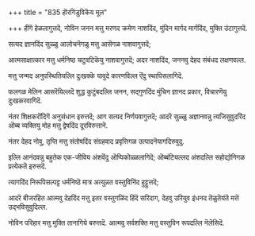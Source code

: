 +++
title = "835 हॊरगिडुविकॆय मूल"

+++
हीगॆ हेळलागुत्तदॆ, नोविन जनन मत्तु मरणद क्रमेण नाशदिंद, मुंदिन मार्गद मार्गदिंद, मुक्ति उंटागुत्तदॆ.

सत्यद ज्ञानदिंद सुळ्ळु आलोचनॆगळु मत्तु आसॆगळ नाशवागुत्तदॆ;

आत्मसाक्षात्कार मत्तु धर्मनिष्ठ चटुवटिकॆयु नाशवागुत्तदॆ; अदर नाशदिंद, जननवु देहद संबंधद लक्षणवल्ल.

मत्तु जन्मद अनुपस्थितियल्लि दुःखक्कॆ यावुदे कारणविल्ल ऎंदु स्थापिसलागिदॆ.

फलगळ मेलिन आसरॆयिल्लदॆ शुद्ध कुटुंबदल्लि जनन, सद्गुणदिंद मुंचिन ज्ञानद प्रकार, विचारणॆयु दुःखकरवागिदॆ.

नंतर शिक्षकरॊंदिगॆ अनुसंधान इरुत्तदॆ; आग सत्यद निर्णयवागुत्तदॆ; आदरॆ सुळ्ळु अज्ञानवन्नु त्यजिसुवुदरिंद ऒब्ब व्यक्तियु मोह मत्तु द्वेषदिंद दूरविरुत्तानॆ.

नंतर देहद नोवु, तृप्ति मत्तु संतोषदिंद संग्रहवाद प्रवृत्तिगळ उत्पादनॆयागदिरुवुदु.

इल्लि आनंदवन्नु बहुतेक एक-जीविय अंशवॆंदु ऒप्पिकॊळ्ळलागिदॆ; ऒब्बंटियल्लद अंशदल्लि सहोद्योगिगळ प्रत्येकतॆ इरुत्तदॆ.

त्यागदिंद निरूपिसल्पट्ट धर्मनिष्ठॆ मात्र अत्युन्नत वस्तुविनिंद हुट्टुत्तदॆ;

आदरॆ बीजरहित आत्मवु देहदिंद मत्तु इतर वस्तुगळिंद हिंदॆ सरिदाग, देहवु उरियुव इंधनद तॆळुतॆयंतॆ मत्तॆ उद्भविसुवुदिल्ल.

नोविन परिहार मत्तु मुक्ति तानागिये बरुत्तदॆ. आत्मवु सर्वशक्ति मत्तु वस्तुविन रूपदल्लि नॆलॆसिदॆ.

